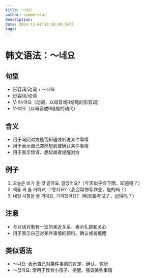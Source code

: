 ```yaml
---
title: 〜네요
author: summerscar
description:
date: 2024-11-01T18:28:49.547Z
tags:
---
```


# 韩文语法：〜네요

## 句型
- 形容词/动词 + 〜네요
- 形容词/动词
- V-아/어요（动词，以母音或R结尾的形容词）
- V-여요（以母音或R结尾的动词）

## 含义
- 用于询问对方是否知道或听说某件事情
- 用于表示自己突然想到或确认某件事情
- 用于表示惊讶、想起或者提醒对方

## 例子
1. <Speak>오늘은 비가 올 것 같아요, 알았어요?</Speak>（今天似乎会下雨，知道吗？）  
2. <Speak>책을 써 줄 거예요, 그렇지요?</Speak>（我会帮你写作业，是的吗？）  
3. <Speak>내일 시험을 볼 거예요, 기억했어요?</Speak>（明天要考试了，记得吗？）

## 注意
- 与对话对象有一定的亲近关系，表示礼貌和关心
- 用于表示自己对某件事情的预料、确认或者提醒

## 类似语法
- 〜나요: 表示自己对某件事情的肯定、确认、惊讶
- 〜잖아요: 常用于教育小孩子、提醒、强调某些事情